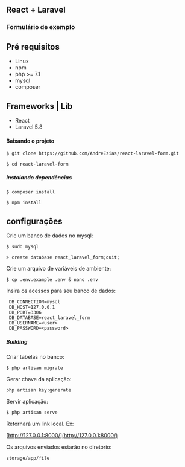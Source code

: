 

## React + Laravel
### Formulário de exemplo

## Pré requisitos
 - Linux
 - npm
 - php >= 7.1
 - mysql
 - composer

## Frameworks | Lib
 - React
 - Laravel 5.8
 
#### Baixando o projeto
`$ git clone https://github.com/AndreEzias/react-laravel-form.git`

`$ cd react-laravel-form`

##### Instalando dependências

`$ composer install`

`$ npm install`

## configurações

Crie um banco de dados no mysql:

`$ sudo mysql`

`> create database react_laravel_form;quit;`

Crie um arquivo de variáveis de ambiente:

`$ cp .env.example .env & nano .env`

Insira os acessos para seu banco de dados:
 
 ```
  DB_CONNECTION=mysql
  DB_HOST=127.0.0.1
  DB_PORT=3306
  DB_DATABASE=react_laravel_form
  DB_USERNAME=<user>
  DB_PASSWORD=<password>
```

##### Building

Criar tabelas no banco:

`$ php artisan migrate`

Gerar chave da aplicação:

`php artisan key:generate`

Servir aplicação:

`$ php artisan serve`

Retornará um link local. Ex:

[http://127.0.0.1:8000/](http://127.0.0.1:8000/)

Os arquivos enviados estarão no diretório:

`storage/app/file`
